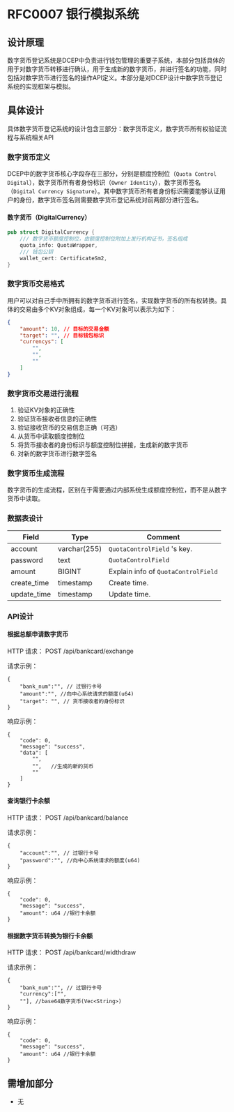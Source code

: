 # RFC0007 银行模拟系统

## 设计原理

数字货币登记系统是DCEP中负责进行钱包管理的重要子系统，本部分包括具体的用于对数字货币转移进行确认，用于生成新的数字货币，并进行签名的功能，同时包括对数字货币进行签名的操作API定义。本部分是对DCEP设计中数字货币登记系统的实现框架与模拟。

## 具体设计

具体数字货币登记系统的设计包含三部分：数字货币定义，数字货币所有权验证流程与系统相关API

### 数字货币定义

DCEP中的数字货币核心字段存在三部分，分别是额度控制位（`Quota Control Digital`），数字货币所有者身份标识（`Owner Identity`），数字货币签名（`Digital Currency Signature`）。其中数字货币所有者身份标识需要能够认证用户的身份，数字货币签名则需要数字货币登记系统对前两部分进行签名。

#### 数字货币（DigitalCurrency）

```rust
pub struct DigitalCurrency {
    /// 数字货币额度控制位，由额度控制位附加上发行机构证书，签名组成
    quota_info: QuotaWrapper,
    /// 钱包公钥
    wallet_cert: CertificateSm2,
}
```

### 数字货币交易格式

用户可以对自己手中所拥有的数字货币进行签名，实现数字货币的所有权转换。具体的交易由多个KV对象组成，每一个KV对象可以表示为如下：

```json
{
    "amount": 10, // 目标的交易金额
    "target": "", // 目标钱包标识
    "currencys": [
        "",
        "",
        ""
    ] 
}
```

### 数字货币交易进行流程

1. 验证KV对象的正确性
2. 验证货币接收者信息的正确性
3. 验证接收货币的交易信息正确（可选）
4. 从货币中读取额度控制位
5. 将货币接收者的身份标识与额度控制位拼接，生成新的数字货币
6. 对新的数字货币进行数字签名

### 数字货币生成流程

数字货币的生成流程，区别在于需要通过内部系统生成额度控制位，而不是从数字货币中读取。

### 数据表设计

| Field               | Type         | Comment                             |
| ------------------- | ------------ | ----------------------------------- |
| account     | varchar(255) | `QuotaControlField` 's key.         |
| password | text         | `QuotaControlField`                 |
| amount   | BIGINT | Explain info of `QuotaControlField` |
| create_time         | timestamp    | Create time.                        |
| update_time         | timestamp    | Update time.                        |

### API设计

#### 根据总额申请数字货币

HTTP 请求： POST /api/bankcard/exchange

请求示例：

```
{
    "bank_num":"", // 过银行卡号
    "amount":"", //向中心系统请求的额度(u64)
    "target": "", // 货币接收者的身份标识
}
```

响应示例：

```
{
    "code": 0,
    "message": "success",
    "data": [
        "",
        "",   //生成的新的货币
        ""
    ] 
}
```

#### 查询银行卡余额

HTTP 请求： POST /api/bankcard/balance

请求示例：

```
{
    "account":"", // 过银行卡号
    "password":"", //向中心系统请求的额度(u64)
}
```

响应示例：

```
{
    "code": 0,
    "message": "success",
    "amount": u64 //银行卡余额
}
```

#### 根据数字货币转换为银行卡余额

HTTP 请求： POST /api/bankcard/widthdraw

请求示例：

```
{
    "bank_num":"", // 过银行卡号
    "currency":["",
    ""], //base64数字货币(Vec<String>)
}
```

响应示例：

```
{
    "code": 0,
    "message": "success",
    "amount": u64 //银行卡余额
}
```

## 需增加部分

- 无
